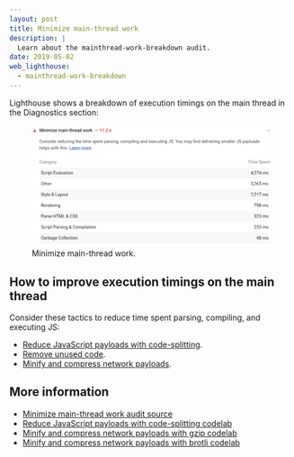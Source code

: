 ```yaml
---
layout: post
title: Minimize main-thread work
description: |
  Learn about the mainthread-work-breakdown audit.
date: 2019-05-02
web_lighthouse:
  - mainthread-work-breakdown
---
```


Lighthouse shows a breakdown of execution timings on the main thread
in the Diagnostics section:

<figure class="w-figure">
  <img class="w-screenshot w-screenshot--filled" src="mainthread-work-breakdown.png" alt="Lighthouse: Minimize main-thread work">
  <figcaption class="w-figcaption">
    Minimize main-thread work.
  </figcaption>
</figure>

## How to improve execution timings on the main thread

Consider these tactics to reduce time spent parsing, compiling,
and executing JS:

- [Reduce JavaScript payloads with code-splitting](/reduce-javascript-payloads-with-code-splitting).
- [Remove unused code](/remove-unused-code).
- [Minify and compress network payloads](/reduce-network-payloads-using-text-compression).

## More information

- [Minimize main-thread work audit source](https://github.com/GoogleChrome/lighthouse/blob/master/lighthouse-core/audits/mainthread-work-breakdown.js)
- [Reduce JavaScript payloads with code-splitting codelab](/codelab-code-splitting)
- [Minify and compress network payloads with gzip codelab](/codelab-text-compression)
- [Minify and compress network payloads with brotli codelab](/codelab-text-compression-brotli)
